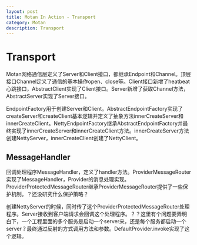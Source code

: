 ```yaml
---
layout: post
title: Motan In Action - Transport
category: Motan
description: Transport
---
```


# Transport
Motan网络通信层定义了Server和Client接口，都继承Endpoint和Channel。顶层接口Channel定义了通信的基本操作open、close等。Client接口新增了heatbeat心跳接口，AbstractClient实现了Client接口。Server新增了获取Channel方法，AbstractServer实现了Server接口。

EndpointFactory用于创建Server和Client。AbstractEndpointFactory实现了createServer和createClient基本逻辑并定义了抽象方法innerCreateServer和innerCreateClient。NettyEndpointFactory继承AbstractEndpointFactory并最终实现了innerCreateServer和innerCreateClient方法。innerCreateServer方法创建NettyServer，innerCreateClient创建了NettyClient。

## MessageHandler

回调处理程序MessageHandler，定义了handler方法。ProviderMessageRouter实现了MessageHandler，Provider的消息处理实现。ProviderProtectedMessageRouter继承ProviderMessageRouter提供了一些保护机制。？还没研究什么保护策略？

创建NettyServer的时候，同时传了这个ProviderProtectedMessageRouter处理程序。Server接收到客户端请求会回调这个处理程序。？？这里有个问题要弄明白下，一个工程里面的多个服务是启动一个server来，还是每个服务都启动一个server？最终通过反射的方式调用方法和参数。DefaultProvider.invoke实现了这个逻辑。










